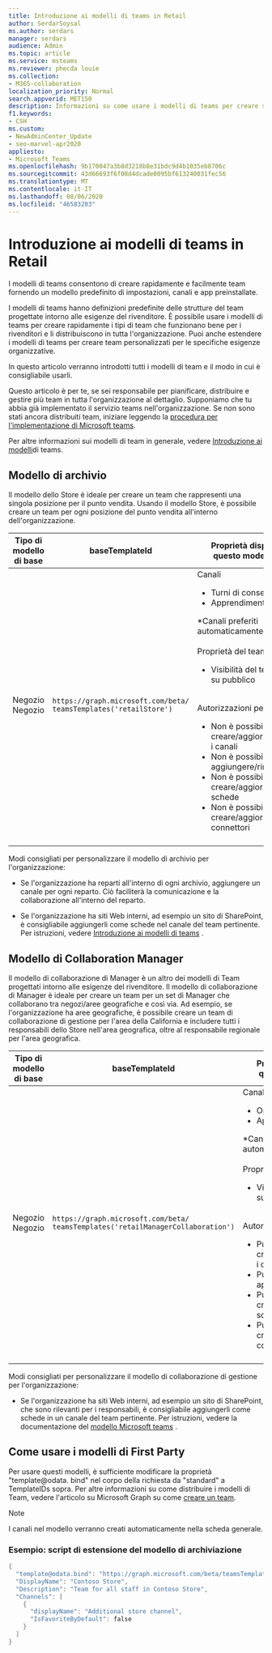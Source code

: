 ```yaml
---
title: Introduzione ai modelli di teams in Retail
author: SerdarSoysal
ms.author: serdars
manager: serdars
audience: Admin
ms.topic: article
ms.service: msteams
ms.reviewer: phecda louie
ms.collection:
- M365-collaboration
localization_priority: Normal
search.appverid: MET150
description: Informazioni su come usare i modelli di teams per creare strutture del team progettate per le esigenze del rivenditore fornendo impostazioni predefinite, canali e app preinstallate.
f1.keywords:
- CSH
ms.custom:
- NewAdminCenter_Update
- seo-marvel-apr2020
appliesto:
- Microsoft Teams
ms.openlocfilehash: 9b170047a3b8d3218b8e31bdc9d4b1035eb8706c
ms.sourcegitcommit: 43d66693f6f08d4dcade0095bf613240031fec56
ms.translationtype: MT
ms.contentlocale: it-IT
ms.lasthandoff: 08/06/2020
ms.locfileid: "46583203"
---
```

# <a name="get-started-with-teams-templates-in-retail"></a>Introduzione ai modelli di teams in Retail 

I modelli di teams consentono di creare rapidamente e facilmente team fornendo un modello predefinito di impostazioni, canali e app preinstallate.

I modelli di teams hanno definizioni predefinite delle strutture del team progettate intorno alle esigenze del rivenditore. È possibile usare i modelli di teams per creare rapidamente i tipi di team che funzionano bene per i rivenditori e li distribuiscono in tutta l'organizzazione. Puoi anche estendere i modelli di teams per creare team personalizzati per le specifiche esigenze organizzative.

In questo articolo verranno introdotti tutti i modelli di team e il modo in cui è consigliabile usarli.

Questo articolo è per te, se sei responsabile per pianificare, distribuire e gestire più team in tutta l'organizzazione al dettaglio. Supponiamo che tu abbia già implementato il servizio teams nell'organizzazione. Se non sono stati ancora distribuiti team, iniziare leggendo la [procedura per l'implementazione di Microsoft teams](How-to-roll-out-teams.md).

Per altre informazioni sui modelli di team in generale, vedere [Introduzione ai modelli](get-started-with-teams-templates.md)di teams.

## <a name="store-template"></a>Modello di archivio

Il modello dello Store è ideale per creare un team che rappresenti una singola posizione per il punto vendita. Usando il modello Store, è possibile creare un team per ogni posizione del punto vendita all'interno dell'organizzazione.

| Tipo di modello di base | baseTemplateId | Proprietà disponibili con questo modello di base |
| ------------------ | -------------- | ----------------------------------------------------- |
| Negozio <br>Negozio | `https://graph.microsoft.com/beta/`<br>`teamsTemplates('retailStore')`| Canali <ul><li>Turni di consegna\*</li><li>Apprendimento\*</li></ul>\*Canali preferiti automaticamente<br><br>Proprietà del team <ul><li>Visibilità del team impostata su pubblico</li></ul> <br>Autorizzazioni per i membri <ul><li>Non è possibile creare/aggiornare/eliminare i canali </li><li>Non è possibile aggiungere/rimuovere app </li><li>Non è possibile creare/aggiornare/rimuovere schede</li><li>Non è possibile creare/aggiornare/rimuovere connettori</li><ul>|
||||

Modi consigliati per personalizzare il modello di archivio per l'organizzazione:

- Se l'organizzazione ha reparti all'interno di ogni archivio, aggiungere un canale per ogni reparto. Ciò faciliterà la comunicazione e la collaborazione all'interno del reparto.

- Se l'organizzazione ha siti Web interni, ad esempio un sito di SharePoint, è consigliabile aggiungerli come schede nel canale del team pertinente. Per istruzioni, vedere [Introduzione ai modelli di teams](get-started-with-teams-templates.md) .

## <a name="manager-collaboration-template"></a>Modello di Collaboration Manager

Il modello di collaborazione di Manager è un altro dei modelli di Team progettati intorno alle esigenze del rivenditore. Il modello di collaborazione di Manager è ideale per creare un team per un set di Manager che collaborano tra negozi/aree geografiche e così via. Ad esempio, se l'organizzazione ha aree geografiche, è possibile creare un team di collaborazione di gestione per l'area della California e includere tutti i responsabili dello Store nell'area geografica, oltre al responsabile regionale per l'area geografica.

| Tipo di modello di base | baseTemplateId | Proprietà disponibili con questo modello di base |
| ------------------ | -------------- | ----------------------------------------------------- |
| Negozio <br>Negozio | `https://graph.microsoft.com/beta/`<br>`teamsTemplates('retailManagerCollaboration')`| Canali <ul><li>Operazioni\*</li><li>Apprendimento\*</li></ul>\*Canali preferiti automaticamente<br><br>Proprietà del team <ul><li>Visibilità del team impostata su privato</li></ul> <br>Autorizzazioni per i membri <ul><li>Può creare/aggiornare/eliminare i canali </li><li>Può aggiungere/rimuovere app </li><li>Può creare/aggiornare/rimuovere schede</li><li>Può creare/aggiornare/rimuovere connettori</li><ul>|
||||

Modi consigliati per personalizzare il modello di collaborazione di gestione per l'organizzazione:

- Se l'organizzazione ha siti Web interni, ad esempio un sito di SharePoint, che sono rilevanti per i responsabili, è consigliabile aggiungerli come schede in un canale del team pertinente. Per istruzioni, vedere la documentazione del [modello Microsoft teams](get-started-with-teams-templates.md) .

## <a name="how-to-use-first-party-templates"></a>Come usare i modelli di First Party

Per usare questi modelli, è sufficiente modificare la proprietà "template@odata. bind" nel corpo della richiesta da "standard" a TemplateIDs sopra.  Per altre informazioni su come distribuire i modelli di Team, vedere l'articolo su Microsoft Graph su come [creare un team](https://docs.microsoft.com/graph/api/team-post?view=graph-rest-beta).

> [!NOTE]
> I canali nel modello verranno creati automaticamente nella scheda generale.

### <a name="example-store-template-extension-script"></a>Esempio: script di estensione del modello di archiviazione

``` PowerShell
{
  "template@odata.bind": "https://graph.microsoft.com/beta/teamsTemplates('retailStore')",
  "DisplayName": "Contoso Store",
  "Description": "Team for all staff in Contoso Store",
  "Channels": [
    {
      "displayName": "Additional store channel",
      "IsFavoriteByDefault": false
    }
  ]
}
```
